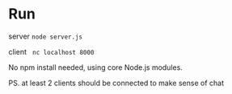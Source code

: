 # Run

server
`node server.js`

client &nbsp;
`nc localhost 8000`

No npm install needed, using core Node.js modules.

PS. at least 2 clients should be connected to make sense of chat 

